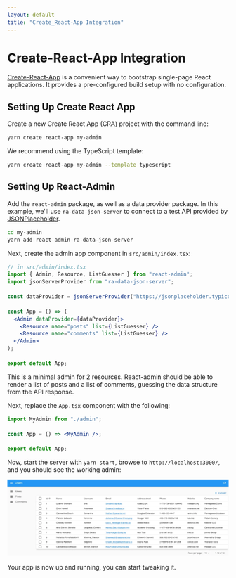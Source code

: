```yaml
---
layout: default
title: "Create_React-App Integration"
---
```


# Create-React-App Integration

[Create-React-App](https://create-react-app.dev/) is a convenient way to bootstrap single-page React applications. It provides a pre-configured build setup with no configuration.

## Setting Up Create React App

Create a new Create React App (CRA) project with the command line:

```sh
yarn create react-app my-admin
```

We recommend using the TypeScript template:

```sh
yarn create react-app my-admin --template typescript
```

## Setting Up React-Admin

Add the `react-admin` package, as well as a data provider package. In this example, we'll use `ra-data-json-server` to connect to a test API provided by [JSONPlaceholder](https://jsonplaceholder.typicode.com).

```sh
cd my-admin
yarn add react-admin ra-data-json-server
```

Next, create the admin app component in `src/admin/index.tsx`:

```jsx
// in src/admin/index.tsx
import { Admin, Resource, ListGuesser } from "react-admin";
import jsonServerProvider from "ra-data-json-server";

const dataProvider = jsonServerProvider("https://jsonplaceholder.typicode.com");

const App = () => (
  <Admin dataProvider={dataProvider}>
    <Resource name="posts" list={ListGuesser} />
    <Resource name="comments" list={ListGuesser} />
  </Admin>
);

export default App;
```

This is a minimal admin for 2 resources. React-admin should be able to render a list of posts and a list of comments, guessing the data structure from the API response. 

Next, replace the `App.tsx` component with the following:

```jsx
import MyAdmin from "./admin";

const App = () => <MyAdmin />;

export default App;
```

Now, start the server with `yarn start`, browse to `http://localhost:3000/`, and you should see the working admin:

![Working Page](./img/nextjs-react-admin.webp)

Your app is now up and running, you can start tweaking it. 
